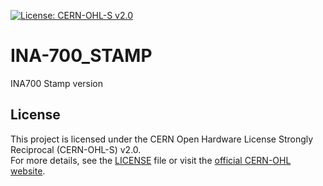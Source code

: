 [![License: CERN-OHL-S v2.0](https://img.shields.io/badge/License-CERN--OHL--S-blue.svg)](https://ohwr.org/project/cernohl/wikis/Documents/CERN-OHL-version-2)

# INA-700_STAMP
INA700 Stamp version




## License
This project is licensed under the CERN Open Hardware License Strongly Reciprocal (CERN-OHL-S) v2.0.  
For more details, see the [LICENSE](./LICENSE) file or visit the [official CERN-OHL website](https://ohwr.org/cern_ohl).

